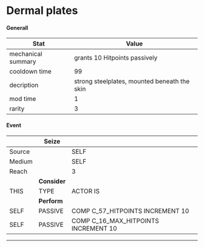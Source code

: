 

# **Dermal plates**


#### **Generall**
| Stat | Value | 
|  --  |  --  | 
| mechanical summary | grants 10 Hitpoints passively | 
| cooldown time | 99 | 
| decription | strong steelplates, mounted beneath the skin | 
| mod time | 1 | 
| rarity | 3 | 



#### **Event**
|  | **Seize** |  | 
|  --  |  --  |  --  | 
| Source |  | SELF | 
| Medium |  | SELF | 
| Reach |  | 3 | 
|  | **Consider** |  | 
| THIS | TYPE | ACTOR IS | 
|  | **Perform** |  | 
| SELF | PASSIVE | COMP C_57_HITPOINTS INCREMENT 10 | 
| SELF | PASSIVE | COMP C_16_MAX_HITPOINTS INCREMENT 10 | 

-----

